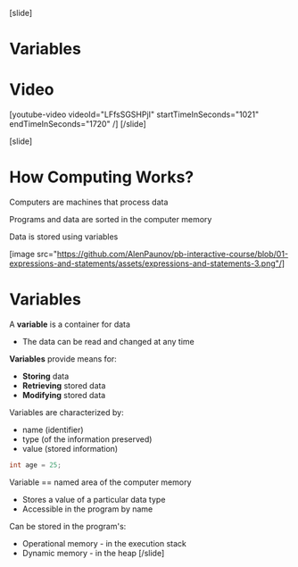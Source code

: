 [slide]
# Variables
# Video

[youtube-video videoId="LFfsSGSHPjI" startTimeInSeconds="1021" endTimeInSeconds="‭1720‬" /]
[/slide]

[slide]
# How Computing Works?
Computers are machines that process data

  Programs and data are sorted in the computer memory

  Data is stored using variables

[image src="https://github.com/AlenPaunov/pb-interactive-course/blob/01-expressions-and-statements/assets/expressions-and-statements-3.png"/]

# Variables
A **variable** is a container for data
  * The data can be read and changed at any time
  
**Variables** provide means for:
  * **Storing** data
  * **Retrieving** stored data
  * **Modifying** stored data
  
Variables are characterized by:
  * name (identifier)
  * type (of the information preserved)
  * value (stored information)
```csharp
int age = 25;
```
Variable == named area of the computer memory
  * Stores a value of a particular data type
  * Accessible in the program by name
  
Can be stored in the program's:
  * Operational memory - in the execution stack
  * Dynamic memory - in the heap
[/slide]
